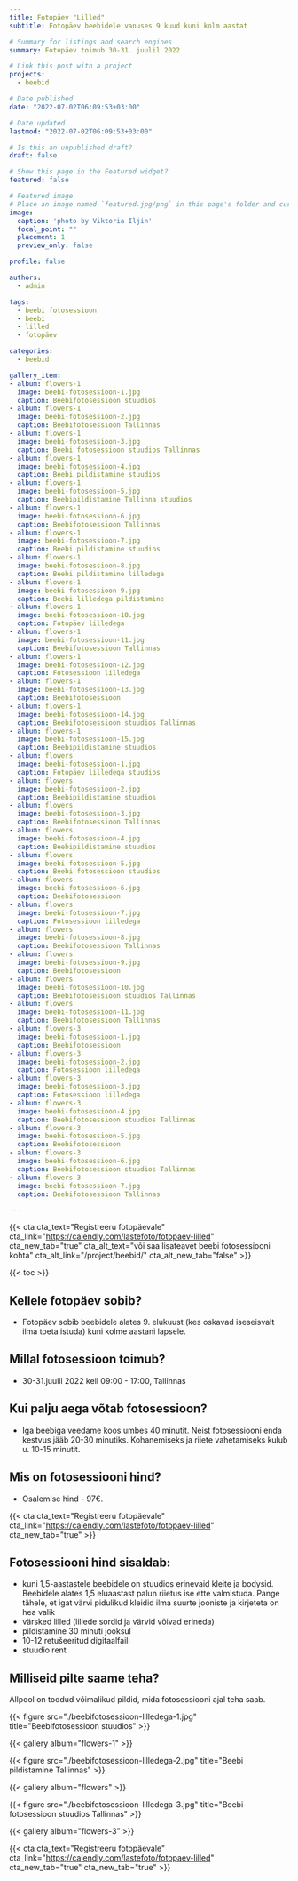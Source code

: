 ```yaml
---
title: Fotopäev "Lilled"
subtitle: Fotopäev beebidele vanuses 9 kuud kuni kolm aastat

# Summary for listings and search engines
summary: Fotopäev toimub 30-31. juulil 2022

# Link this post with a project
projects: 
  - beebid

# Date published
date: "2022-07-02T06:09:53+03:00"

# Date updated
lastmod: "2022-07-02T06:09:53+03:00"

# Is this an unpublished draft?
draft: false

# Show this page in the Featured widget?
featured: false

# Featured image
# Place an image named `featured.jpg/png` in this page's folder and customize its options here.
image:
  caption: 'photo by Viktoria Iljin'
  focal_point: ""
  placement: 1
  preview_only: false

profile: false

authors:
  - admin

tags:
  - beebi fotosessioon
  - beebi
  - lilled
  - fotopäev

categories:
  - beebid

gallery_item:
- album: flowers-1
  image: beebi-fotosessioon-1.jpg
  caption: Beebifotosessioon stuudios 
- album: flowers-1
  image: beebi-fotosessioon-2.jpg
  caption: Beebifotosessioon Tallinnas
- album: flowers-1
  image: beebi-fotosessioon-3.jpg
  caption: Beebi fotosessioon stuudios Tallinnas
- album: flowers-1
  image: beebi-fotosessioon-4.jpg
  caption: Beebi pildistamine stuudios 
- album: flowers-1
  image: beebi-fotosessioon-5.jpg
  caption: Beebipildistamine Tallinna stuudios
- album: flowers-1
  image: beebi-fotosessioon-6.jpg
  caption: Beebifotosessioon Tallinnas
- album: flowers-1
  image: beebi-fotosessioon-7.jpg
  caption: Beebi pildistamine stuudios
- album: flowers-1
  image: beebi-fotosessioon-8.jpg
  caption: Beebi pildistamine lilledega
- album: flowers-1
  image: beebi-fotosessioon-9.jpg
  caption: Beebi lilledega pildistamine
- album: flowers-1
  image: beebi-fotosessioon-10.jpg
  caption: Fotopäev lilledega
- album: flowers-1
  image: beebi-fotosessioon-11.jpg
  caption: Beebifotosessioon Tallinnas
- album: flowers-1
  image: beebi-fotosessioon-12.jpg
  caption: Fotosessioon lilledega
- album: flowers-1
  image: beebi-fotosessioon-13.jpg
  caption: Beebifotosessioon
- album: flowers-1
  image: beebi-fotosessioon-14.jpg
  caption: Beebifotosessioon stuudios Tallinnas
- album: flowers-1
  image: beebi-fotosessioon-15.jpg
  caption: Beebipildistamine stuudios
- album: flowers
  image: beebi-fotosessioon-1.jpg
  caption: Fotopäev lilledega stuudios
- album: flowers
  image: beebi-fotosessioon-2.jpg
  caption: Beebipildistamine stuudios
- album: flowers
  image: beebi-fotosessioon-3.jpg
  caption: Beebifotosessioon Tallinnas
- album: flowers
  image: beebi-fotosessioon-4.jpg
  caption: Beebipildistamine stuudios
- album: flowers
  image: beebi-fotosessioon-5.jpg
  caption: Beebi fotosessioon stuudios
- album: flowers
  image: beebi-fotosessioon-6.jpg
  caption: Beebifotosessioon
- album: flowers
  image: beebi-fotosessioon-7.jpg
  caption: Fotosessioon lilledega
- album: flowers
  image: beebi-fotosessioon-8.jpg
  caption: Beebifotosessioon Tallinnas
- album: flowers
  image: beebi-fotosessioon-9.jpg
  caption: Beebifotosessioon
- album: flowers
  image: beebi-fotosessioon-10.jpg
  caption: Beebifotosessioon stuudios Tallinnas
- album: flowers
  image: beebi-fotosessioon-11.jpg
  caption: Beebifotosessioon Tallinnas
- album: flowers-3
  image: beebi-fotosessioon-1.jpg
  caption: Beebifotosessioon
- album: flowers-3
  image: beebi-fotosessioon-2.jpg
  caption: Fotosessioon lilledega
- album: flowers-3
  image: beebi-fotosessioon-3.jpg
  caption: Fotosessioon lilledega
- album: flowers-3
  image: beebi-fotosessioon-4.jpg
  caption: Beebifotosessioon stuudios Tallinnas
- album: flowers-3
  image: beebi-fotosessioon-5.jpg
  caption: Beebifotosessioon
- album: flowers-3
  image: beebi-fotosessioon-6.jpg
  caption: Beebifotosessioon stuudios Tallinnas
- album: flowers-3
  image: beebi-fotosessioon-7.jpg
  caption: Beebifotosessioon Tallinnas

---
```

{{< cta cta_text="Registreeru fotopäevale" cta_link="https://calendly.com/lastefoto/fotopaev-lilled" cta_new_tab="true" cta_alt_text="või saa lisateavet beebi fotosessiooni kohta" cta_alt_link="/project/beebid/" cta_alt_new_tab="false" >}}

{{< toc >}}

## Kellele fotopäev sobib?
- Fotopäev sobib beebidele alates 9. elukuust (kes oskavad iseseisvalt ilma toeta istuda) kuni kolme aastani lapsele.

## Millal fotosessioon toimub?
- 30-31.juulil 2022 kell 09:00 - 17:00, Tallinnas

## Kui palju aega võtab fotosessioon?
- Iga beebiga veedame koos umbes 40 minutit. Neist fotosessiooni enda kestvus jääb 20-30 minutiks. Kohanemiseks ja riiete vahetamiseks kulub u. 10-15 minutit.

## Mis on fotosessiooni hind?
- Osalemise hind - 97€.

{{< cta cta_text="Registreeru fotopäevale" cta_link="https://calendly.com/lastefoto/fotopaev-lilled" cta_new_tab="true" >}}

## Fotosessiooni hind sisaldab:
- kuni 1,5-aastastele beebidele on stuudios erinevaid kleite ja bodysid. Beebidele alates 1,5 eluaastast palun riietus ise ette valmistuda. Pange tähele, et igat värvi pidulikud kleidid ilma suurte jooniste ja kirjeteta on hea valik
- värsked lilled (lillede sordid ja värvid võivad erineda)
- pildistamine 30 minuti jooksul
- 10-12 retušeeritud digitaalfaili
- stuudio rent

## Milliseid pilte saame teha?
Allpool on toodud võimalikud pildid, mida fotosessiooni ajal teha saab.

{{< figure src="./beebifotosessioon-lilledega-1.jpg" title="Beebifotosessioon stuudios" >}}

{{< gallery album="flowers-1" >}}

{{< figure src="./beebifotosessioon-lilledega-2.jpg" title="Beebi pildistamine Tallinnas" >}}

{{< gallery album="flowers" >}}

{{< figure src="./beebifotosessioon-lilledega-3.jpg" title="Beebi fotosessioon stuudios Tallinnas" >}}

{{< gallery album="flowers-3" >}}

{{< cta cta_text="Registreeru fotopäevale" cta_link="https://calendly.com/lastefoto/fotopaev-lilled" cta_new_tab="true" cta_new_tab="true" >}}